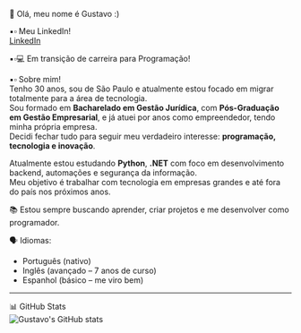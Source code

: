 💫 Olá, meu nome é Gustavo :)

▪︎▫︎ Meu LinkedIn!  
[LinkedIn](https://www.linkedin.com/in/gustavo-oliveira-71b93b196/)

▪︎▫︎💻 Em transição de carreira para Programação!

▪︎▫︎ Sobre mim!  
Tenho 30 anos, sou de São Paulo e atualmente estou focado em migrar totalmente para a área de tecnologia.  
Sou formado em **Bacharelado em Gestão Jurídica**, com **Pós-Graduação em Gestão Empresarial**, e já atuei por anos como empreendedor, tendo minha própria empresa.  
Decidi fechar tudo para seguir meu verdadeiro interesse: **programação, tecnologia e inovação**.

Atualmente estou estudando **Python**, **.NET** com foco em desenvolvimento backend, automações e segurança da informação.  
Meu objetivo é trabalhar com tecnologia em empresas grandes e até fora do país nos próximos anos.

📚 Estou sempre buscando aprender, criar projetos e me desenvolver como programador.

🗣️ Idiomas:  
- Português (nativo)  
- Inglês (avançado – 7 anos de curso)  
- Espanhol (básico – me viro bem)

---

📊 GitHub Stats  
![Gustavo's GitHub stats](https://github-readme-stats.vercel.app/api?username=Guxtavodeoliveira&show_icons=true&theme=tokyonight)